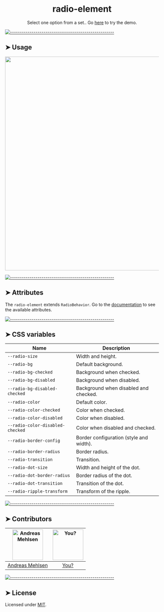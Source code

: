 <h1 align="center">radio-element</h1>
<p align="center">Select one option from a set.. Go <a href="https://weightless.dev/demo/radio">here</a> to try the demo.</p>


[![-----------------------------------------------------](https://raw.githubusercontent.com/andreasbm/readme/master/assets/lines/colored.png)](#usage)

## ➤ Usage

<a href="https://weightless.dev/demo/radio" align="center">
  <img src="https://raw.githubusercontent.com/andreasbm/elements/master/screenshots/radio-element.png?token=AF-iBcoNrrO2pTIZCQ-9BR6Ih6wh0bq7ks5chEqcwA%3D%3D" width="700" />
</a>


[![-----------------------------------------------------](https://raw.githubusercontent.com/andreasbm/readme/master/assets/lines/colored.png)](#attributes)

## ➤ Attributes

The `radio-element` extends `RadioBehavior`. Go to the [documentation](/src/lib/behavior/radio) to see the available attributes.


[![-----------------------------------------------------](https://raw.githubusercontent.com/andreasbm/readme/master/assets/lines/colored.png)](#css-variables)

## ➤ CSS variables

| Name | Description |
| ------- | ------- |
| `--radio-size` | Width and height. |
| `--radio-bg` | Default background. |
| `--radio-bg-checked` | Background when checked. |
| `--radio-bg-disabled` | Background when disabled. |
| `--radio-bg-disabled-checked` | Background when disabled and checked. |
| `--radio-color` | Default color. |
| `--radio-color-checked` | Color when checked. |
| `--radio-color-disabled` | Color when disabled. |
| `--radio-color-disabled-checked` | Color when disabled and checked. |
| `--radio-border-config` | Border configuration (style and width). |
| `--radio-border-radius` | Border radius. |
| `--radio-transition` | Transition. |
| `--radio-dot-size` | Width and height of the dot. |
| `--radio-dot-border-radius` | Border radius of the dot. |
| `--radio-dot-transition` | Transition of the dot. |
| `--radio-ripple-transform` | Transform of the ripple. |


[![-----------------------------------------------------](https://raw.githubusercontent.com/andreasbm/readme/master/assets/lines/colored.png)](#contributors)

## ➤ Contributors
	
|[<img alt="Andreas Mehlsen" src="https://avatars1.githubusercontent.com/u/6267397?s=460&v=4" width="100">](https://twitter.com/andreasmehlsen) | [<img alt="You?" src="https://joeschmoe.io/api/v1/random" width="100">](https://github.com/andreasbm/weightless/blob/master/CONTRIBUTING.md)|
|:---: | :---:|
|[Andreas Mehlsen](https://twitter.com/andreasmehlsen) | [You?](https://github.com/andreasbm/weightless/blob/master/CONTRIBUTING.md)|

[![-----------------------------------------------------](https://raw.githubusercontent.com/andreasbm/readme/master/assets/lines/colored.png)](#license)

## ➤ License
	
Licensed under [MIT](https://opensource.org/licenses/MIT).